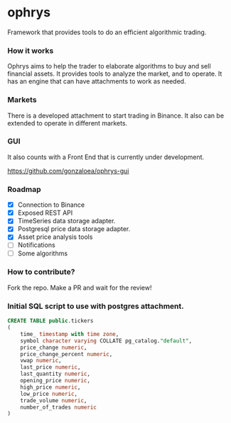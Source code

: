 # ophrys

Framework that provides tools to do an efficient algorithmic trading.


### How it works

Ophrys aims to help the trader to elaborate algorithms to buy and sell financial assets. It provides tools to analyze the market, and to operate.
It has an engine that can have attachments to work as needed.


### Markets

There is a developed attachment to start trading in Binance. It also can be extended to operate in different markets.


### GUI

It also counts with a Front End that is currently under development.

https://github.com/gonzaloea/ophrys-gui

### Roadmap

- [x] Connection to Binance
- [x] Exposed REST API
- [x] TimeSeries data storage adapter.
- [x] Postgresql price data storage adapter. 
- [x] Asset price analysis tools
- [ ] Notifications
- [ ] Some algorithms

### How to contribute?

Fork the repo. Make a PR and wait for the review!

### Initial SQL script to use with postgres attachment.

```sql
CREATE TABLE public.tickers
(
    time_ timestamp with time zone,
    symbol character varying COLLATE pg_catalog."default",
    price_change numeric,
    price_change_percent numeric,
    vwap numeric,
    last_price numeric,
    last_quantity numeric,
    opening_price numeric,
    high_price numeric,
    low_price numeric,
    trade_volume numeric,
    number_of_trades numeric
)
```

